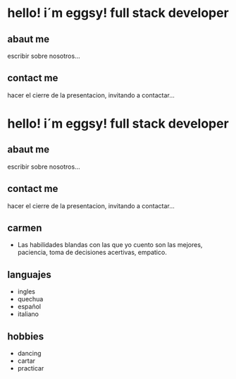 
# hello! i´m eggsy! full stack developer

## abaut me

escribir sobre nosotros...

## contact me 
hacer el cierre de la presentacion, invitando a contactar...




# hello! i´m eggsy! full stack developer

## abaut me

escribir sobre nosotros...

## contact me 
hacer el cierre de la presentacion, invitando a contactar...


## carmen
- Las habilidades blandas con las que yo cuento son las mejores, paciencia, toma de decisiones acertivas, empatico.

## languajes
- ingles
- quechua
- español
- italiano
## hobbies
- dancing
- cartar
- practicar